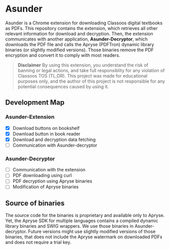 # Asunder

Asunder is a Chrome extension for downloading Classoos digital textbooks as PDFs.
This repository contains the extension, which retrieves all other relevant information for
download and decryption. Then, the extension communicates with another application,
**Asunder-Decryptor**, which downloads the PDF file and calls the Apryse (PDFTron) dynamic
library binaries (or slightly modified versions). Those binaries remove the PDF
encryption and convert it to comply with most readers.

> **Disclaimer**
> By using this extension, you understand the risk of banning or legal actions, and take full
> responsiblity for any violation of Classoos TOS (TL;DR). This project was made for educational
> purposes only, and the author of this project is not responsible for any potential consequences
> caused by using it.

## Development Map
### Asunder-Extension
- [x] Download buttons on bookshelf
- [x] Download button in book reader
- [x] Download and decryption data fetching
- [ ] Communication with Asunder-decryptor

### Asunder-Decryptor
- [ ] Communication with the extension
- [ ] PDF downloading using curl
- [ ] PDF decryption using Apryse binaries
- [ ] Modification of Apryse binaries

## Source of binaries
The source code for the binaries is proprietary and available only to Apryse.
Yet, the Apryse SDK for multiple languages contains a compiled dynamic library
binaries and SWIG wrappers. We use those binaries in Asunder-decryptor.
Future versions might use slightly modified versions of those binaries, that
does not include the Apryse watermark on downloaded PDFs and does not
require a trial key.
